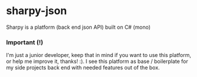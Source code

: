 # sharpy-json
Sharpy is a platform (back end json API) built on C# (mono)

### Important (!)

I'm just a junior developer, keep that in mind if you want to use this platform, or help me improve it, thanks! :). I see this platform as base / boilerplate for my side projects back end with needed features out of the box.

